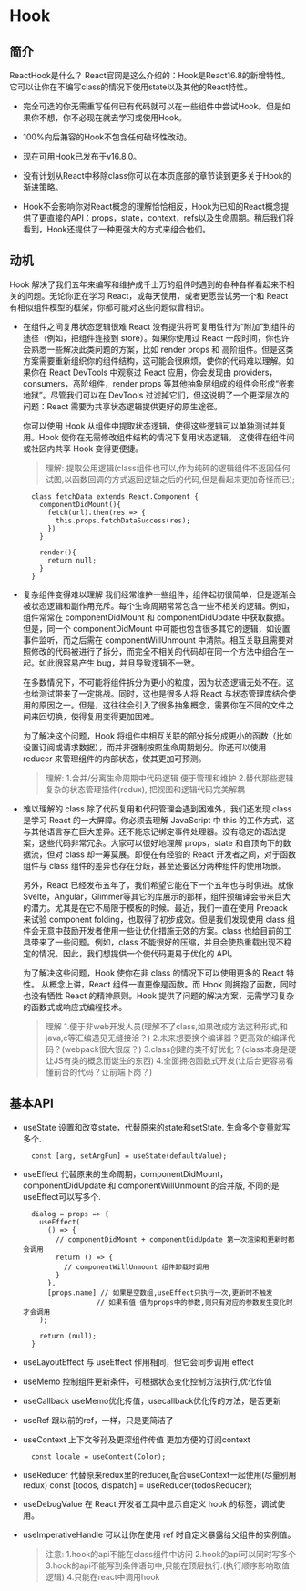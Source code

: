 # Hook

## 简介

ReactHook是什么？
React官网是这么介绍的：Hook是React16.8的新增特性。它可以让你在不编写class的情况下使用state以及其他的React特性。

- 完全可选的你无需重写任何已有代码就可以在一些组件中尝试Hook。但是如果你不想，你不必现在就去学习或使用Hook。

- 100%向后兼容的Hook不包含任何破坏性改动。

- 现在可用Hook已发布于v16.8.0。

- 没有计划从React中移除class你可以在本页底部的章节读到更多关于Hook的渐进策略。

- Hook不会影响你对React概念的理解恰恰相反，Hook为已知的React概念提供了更直接的API：props，state，context，refs以及生命周期。稍后我们将看到，Hook还提供了一种更强大的方式来组合他们。


## 动机

  Hook 解决了我们五年来编写和维护成千上万的组件时遇到的各种各样看起来不相关的问题。无论你正在学习 React，或每天使用，或者更愿尝试另一个和 React 有相似组件模型的框架，你都可能对这些问题似曾相识。

- 在组件之间复用状态逻辑很难
  React 没有提供将可复用性行为“附加”到组件的途径（例如，把组件连接到 store）。如果你使用过 React 一段时间，你也许会熟悉一些解决此类问题的方案，比如 render props 和 高阶组件。但是这类方案需要重新组织你的组件结构，这可能会很麻烦，使你的代码难以理解。如果你在 React DevTools 中观察过 React 应用，你会发现由 providers，consumers，高阶组件，render props 等其他抽象层组成的组件会形成“嵌套地狱”。尽管我们可以在 DevTools 过滤掉它们，但这说明了一个更深层次的问题：React 需要为共享状态逻辑提供更好的原生途径。

  你可以使用 Hook 从组件中提取状态逻辑，使得这些逻辑可以单独测试并复用。Hook 使你在无需修改组件结构的情况下复用状态逻辑。 这使得在组件间或社区内共享 Hook 变得更便捷。

  > 理解:
  提取公用逻辑(class组件也可以,作为纯碎的逻辑组件不返回任何试图,以函数回调的方式返回逻辑之后的代码,但是看起来更加奇怪而已);

  ```
    class fetchData extends React.Component {
      componentDidMount(){
        fetch(url).then(res => {
          this.props.fetchDataSuccess(res);
        })
      }

      render(){
        return null;
      }
    }
  ```

- 复杂组件变得难以理解
  我们经常维护一些组件，组件起初很简单，但是逐渐会被状态逻辑和副作用充斥。每个生命周期常常包含一些不相关的逻辑。例如，组件常常在 componentDidMount 和 componentDidUpdate 中获取数据。但是，同一个 componentDidMount 中可能也包含很多其它的逻辑，如设置事件监听，而之后需在 componentWillUnmount 中清除。相互关联且需要对照修改的代码被进行了拆分，而完全不相关的代码却在同一个方法中组合在一起。如此很容易产生 bug，并且导致逻辑不一致。

  在多数情况下，不可能将组件拆分为更小的粒度，因为状态逻辑无处不在。这也给测试带来了一定挑战。同时，这也是很多人将 React 与状态管理库结合使用的原因之一。但是，这往往会引入了很多抽象概念，需要你在不同的文件之间来回切换，使得复用变得更加困难。

  为了解决这个问题，Hook 将组件中相互关联的部分拆分成更小的函数（比如设置订阅或请求数据），而并非强制按照生命周期划分。你还可以使用 reducer 来管理组件的内部状态，使其更加可预测。

    > 理解:
    1.合并/分离生命周期中代码逻辑 便于管理和维护
    2.替代那些逻辑复杂的状态管理插件(redux), 把视图和逻辑代码完美解耦

- 难以理解的 class
  除了代码复用和代码管理会遇到困难外，我们还发现 class 是学习 React 的一大屏障。你必须去理解 JavaScript 中 this 的工作方式，这与其他语言存在巨大差异。还不能忘记绑定事件处理器。没有稳定的语法提案，这些代码非常冗余。大家可以很好地理解 props，state 和自顶向下的数据流，但对 class 却一筹莫展。即便在有经验的 React 开发者之间，对于函数组件与 class 组件的差异也存在分歧，甚至还要区分两种组件的使用场景。

  另外，React 已经发布五年了，我们希望它能在下一个五年也与时俱进。就像 Svelte，Angular，Glimmer等其它的库展示的那样，组件预编译会带来巨大的潜力。尤其是在它不局限于模板的时候。最近，我们一直在使用 Prepack 来试验 component folding，也取得了初步成效。但是我们发现使用 class 组件会无意中鼓励开发者使用一些让优化措施无效的方案。class 也给目前的工具带来了一些问题。例如，class 不能很好的压缩，并且会使热重载出现不稳定的情况。因此，我们想提供一个使代码更易于优化的 API。

  为了解决这些问题，Hook 使你在非 class 的情况下可以使用更多的 React 特性。 从概念上讲，React 组件一直更像是函数。而 Hook 则拥抱了函数，同时也没有牺牲 React 的精神原则。Hook 提供了问题的解决方案，无需学习复杂的函数式或响应式编程技术。

  > 理解
  1.便于非web开发人员(理解不了class,如果改成方法这种形式,和java,c等汇编遇见无缝接洽？)
  2.未来想要换个编译器？更高效的编译代码？(webpack很大很废？)
  3.class创建的类不好优化？(class本身是硬让JS有类的概念而诞生的东西)
  4.全面拥抱函数式开发(让后台更容易看懂前台的代码？让前端下岗？)


## 基本API

- useState
设置和改变state，代替原来的state和setState.
生命多个变量就写多个.

  ```
    const [arg, setArgFun] = useState(defaultValue);
  ```

- useEffect
  代替原来的生命周期，componentDidMount，componentDidUpdate 和 componentWillUnmount 的合并版, 不同的是useEffect可以写多个.

  ```
    dialog = props => {
      useEffect(
        () => {
          // componentDidMount + componentDidUpdate 第一次渲染和更新时都会调用
          return () => {
            // componentWillUnmount 组件卸载时调用
          }
        },
        [props.name] // 如果是空数组,useEffect只执行一次,更新时不触发
                    // 如果有值 值为props中的参数,则只有对应的参数发生变化时才会调用 
      );

      return (null);
    }
  ```

- useLayoutEffect	与 useEffect 作用相同，但它会同步调用 effect
- useMemo	控制组件更新条件，可根据状态变化控制方法执行,优化传值
- useCallback	useMemo优化传值，usecallback优化传的方法，是否更新
- useRef	跟以前的ref，一样，只是更简洁了

- useContext	上下文爷孙及更深组件传值
  更加方便的订阅context

  ```
    const locale = useContext(Color);
  ```

- useReducer	代替原来redux里的reducer,配合useContext一起使用(尽量别用redux)
  const [todos, dispatch] = useReducer(todosReducer);

- useDebugValue	在 React 开发者工具中显示自定义 hook 的标签，调试使用。
- useImperativeHandle	可以让你在使用 ref 时自定义暴露给父组件的实例值。


  > 注意:
  1.hook的api不能在class组件中访问
  2.hook的api可以同时写多个
  3.hook的api不能写到条件语句中,只能在顶层执行.(执行顺序影响取值逻辑)
  4.只能在react中调用hook


